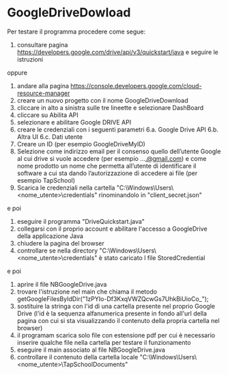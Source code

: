 # GoogleDriveDowload

Per testare il programma procedere come segue:

1.	consultare pagina https://developers.google.com/drive/api/v3/quickstart/java e seguire le istruzioni 

oppure

1.	andare alla pagina https://console.developers.google.com/cloud-resource-manager
2.	creare un nuovo progetto con il nome GoogleDriveDownload
3.	cliccare in alto a sinistra sulle tre lineette e selezionare DashBoard
4.	cliccare su Abilita API 
5.	selezionare e abilitare Google DRIVE API
6.	creare le credenziali con i seguenti parametri
6.a.	Google Drive API
6.b.	Altra UI
6.c.	Dati utente
7.	Creare un ID (per esempio GoogleDriveMyID)
8.	Selezione come indirizzo email per il consenso quello dell’utente Google al cui drive si vuole accedere (per esempio ….@gmail.com) e come nome prodotto un nome che permetta all’utente di identificare il software a cui sta dando l’autorizzazione di accedere ai file  (per esempio TapSchool)
9.	Scarica le credenziali nella cartella "C:\Windows\Users\\<nome_utente>\credentials" rinominandolo in "client_secret.json" 

e poi

1. eseguire il programma "DriveQuickstart.java" 
2. collegarsi con il proprio account e abilitare l'accesso a GoogleDrive della applicazione Java
3. chiudere la pagina del browser
4. controllare se nella directory "C:\Windows\Users\\<nome_utente>\credentials" è stato caricato l file StoredCredential

e poi

1. aprire il file NBGoogleDrive.java
2. trovare l'istruzione nel main che chiama il metodo getGoogleFilesByIdDir("1zPYIo-Df3KxqVWZQcwGs7UhkBiUioCo_");
3. sostituire la stringa con l'id di una cartella presente nel proprio Google Drive (l'id è la sequenza alfanumerica presente in fondo all'url della pagina con cui si sta visualizzando il contenuto della propria cartella nel browser)
4. il programam scarica solo file con estensione pdf per cui è necessario inserire qualche file nella cartella per testare il funzionamento
4. eseguire il main associato al file NBGoogleDrive.java
5. controllare il contenuto della cartella locale "C:\Windows\Users\\<nome_utente>\TapSchoolDocuments"
